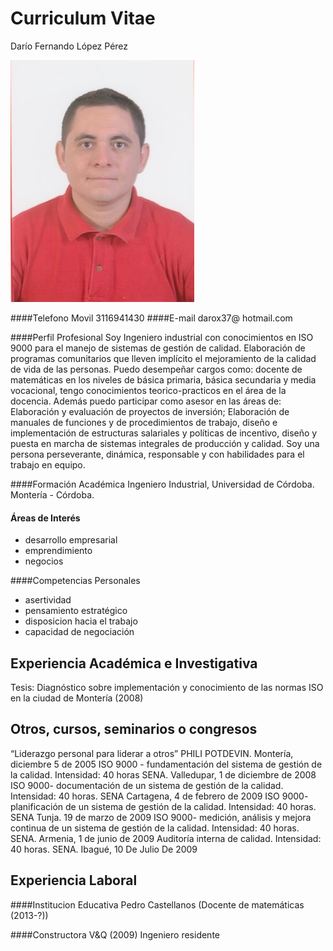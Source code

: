 # Curriculum Vitae
Darío Fernando López Pérez

![](https://github.com/darox37/tendencias-disrupt/blob/master/tendencias-disruptivas/foto.jpg)

####Telefono Movil				3116941430
####E-mail				darox37@ hotmail.com

####Perfil Profesional
Soy  Ingeniero industrial con conocimientos en ISO 9000 para el manejo de sistemas de gestión de calidad. Elaboración de programas comunitarios que lleven implícito el mejoramiento de la calidad de vida de las personas.
Puedo desempeñar cargos como: docente de matemáticas en los niveles de básica primaria, básica secundaria y media vocacional, tengo conocimientos  teorico-practicos en el área de la docencia. 
Además puedo participar como asesor en las áreas de: Elaboración y evaluación de proyectos de inversión; Elaboración de manuales de funciones y de procedimientos de trabajo, diseño e implementación de estructuras salariales y políticas de incentivo, diseño y puesta en marcha de sistemas integrales de producción y calidad. 
Soy una persona perseverante, dinámica, responsable y con habilidades para el trabajo en equipo.

####Formación Académica	
Ingeniero Industrial, Universidad de Córdoba. Montería - Córdoba.

#### Áreas de Interés
- desarrollo empresarial
- emprendimiento 
- negocios

####Competencias Personales
-	asertividad
-	pensamiento estratégico
-	disposicion hacia el trabajo
-	capacidad de negociación


## Experiencia Académica e Investigativa

Tesis: Diagnóstico sobre implementación y conocimiento de las normas ISO en la ciudad de Montería (2008)

## Otros,  cursos, seminarios  o  congresos  
“Liderazgo personal para  liderar  a otros” PHILI POTDEVIN. Montería, diciembre 5 de 2005
ISO 9000 - fundamentación del sistema de gestión de la calidad. Intensidad: 40 horas SENA. Valledupar, 1 de diciembre de 2008
ISO 9000- documentación de un sistema de gestión de la calidad. Intensidad: 40 horas. SENA  Cartagena, 4 de     febrero de 2009
ISO 9000- planificación de un sistema de gestión de la calidad. Intensidad: 40 horas. SENA  Tunja. 19 de marzo de 2009
ISO 9000- medición, análisis y mejora continua de un sistema de gestión de la calidad. Intensidad: 40 horas. SENA. Armenia, 1 de junio de 2009
Auditoría interna de calidad. Intensidad: 40 horas. SENA. Ibagué, 10 De Julio De 2009

## Experiencia Laboral
####Institucion Educativa Pedro Castellanos (Docente de matemáticas (2013-?))

####Constructora V&Q (2009) Ingeniero residente


